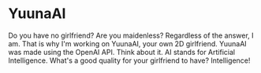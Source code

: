 # YuunaAI
Do you have no girlfriend? Are you maidenless? Regardless of the answer, I am. That is why I'm working on YuunaAI, your own 2D girlfriend. YuunaAI was made using the OpenAI API. Think about it. AI stands for Artificial Intelligence. What's a good quality for your girlfriend to have? Intelligence!
